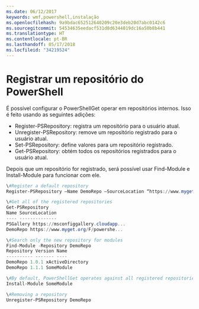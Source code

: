 ```yaml
---
ms.date: 06/12/2017
keywords: wmf,powershell,instalação
ms.openlocfilehash: 9a9bdac652512640209c20e3deb20d7abc0142c6
ms.sourcegitcommit: 54534635eedacf531d8d6344019dc16a50b8b441
ms.translationtype: HT
ms.contentlocale: pt-BR
ms.lasthandoff: 05/17/2018
ms.locfileid: "34219524"
---
```

# <a name="register-a-powershell-repository"></a>Registrar um repositório do PowerShell
É possível configurar o PowerShellGet operar em repositórios internos. Isso é feito usando as seguintes adições:
- Register-PSRepository: registra um repositório para o usuário atual.
- Unregister-PSRepository: remove um repositório registrado para o usuário atual.
- Set-PSRepository: define valores para um repositório registrado.
- Get-PSRepository: obtém todos os repositórios registrados para o usuário atual.

Depois que um repositório for registrado, será possível usar Find-Module e Install-Module para funcionar com ele.

```powershell
\#Register a default repository
Register-PSRepository –Name DemoRepo –SourceLocation “https://www.myget.org/F/powershellgetdemo/api/v2” –PublishLocation “<https://www.myget.org/F/powershellgetdemo/api/v2>/package” –InstallationPolicy –Trusted

\#Get all of the registered repositories
Get-PSRepository
Name SourceLocation
---- --------------
PSGallery https://msconfiggallery.cloudapp...
DemoRepo https://www.myget.org/F/powershe...

\#Search only the new repository for modules
Find-Module -Repository DemoRepo
Repository Version Name
---------- ------- ----
DemoRepo 1.0.1 xActiveDirectory
DemoRepo 1.1.1 SomeModule

\#By default, PowerShellGet operates against all registered repositories when none is specified. In this example, the “SomeModule” module is installed from the DemoRepo.
Install-Module SomeModule

\#Removing a repository
Unregister-PSRepository DemoRepo
```

